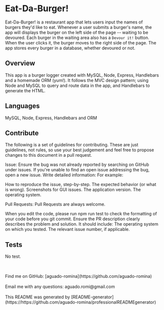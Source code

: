 # Eat-Da-Burger!

Eat-Da-Burger! is a restaurant app that lets users input the names of burgers they'd like to eat.
Whenever a user submits a burger's name, the app will displays the burger on the left side of the page -- waiting to be devoured.
Each burger in the waiting area also has a `Devour it!` button. When the user clicks it, the burger moves to the right side of the page.
The app stores every burger in a database, whether devoured or not.

## Overview

This app is a burger logger created with MySQL, Node, Express, Handlebars and a homemade ORM (yum!). It follows the MVC design pattern; using Node and MySQL to query and route data in the app, and Handlebars to generate the HTML.

## Languages

MySQL, Node, Express, Handlebars and ORM

## Contribute

The following is a set of guidelines for contributing. These are just guidelines, not rules, so use your best judgement and feel free to propose changes to this document in a pull request.

Issue: Ensure the bug was not already reported by searching on GitHub under issues. If you're unable to find an open issue addressing the bug, open a new issue.
Write detailed information:
For example:

How to reproduce the issue, step-by-step.
The expected behavior (or what is wrong).
Screenshots for GUI issues.
The application version.
The operating system.

Pull Requests: Pull Requests are always welcome.

When you edit the code, please run npm run test to check the formatting of your code before you git commit.
Ensure the PR description clearly describes the problem and solution. It should include:
The operating system on which you tested.
The relevant issue number, if applicable.

## Tests

No test.

<br />
<br />
Find me on GitHub: [aguado-romina](https://github.com/aguado-romina)<br />
<br />
Email me with any questions: aguado.romi@gmail.com<br /><br />
This README was generated by [README-generator](https://https://github.com/aguado-romina/professionalREADMEgenerator)
